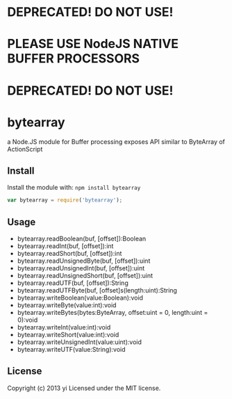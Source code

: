 # DEPRECATED! DO NOT USE! 
# PLEASE USE NodeJS NATIVE BUFFER PROCESSORS
# DEPRECATED! DO NOT USE! 

# bytearray

a Node.JS module for Buffer processing exposes API similar to ByteArray of ActionScript

## Install
Install the module with: `npm install bytearray`

```javascript
var bytearray = require('bytearray');
```

## Usage
 * bytearray.readBoolean(buf, [offset]):Boolean
 * bytearray.readInt(buf, [offset]):int
 * bytearray.readShort(buf, [offset]):int
 * bytearray.readUnsignedByte(buf, [offset]):uint
 * bytearray.readUnsignedInt(buf, [offset]):uint
 * bytearray.readUnsignedShort(buf, [offset]):uint
 * bytearray.readUTF(buf, [offset]):String
 * bytearray.readUTFByte(buf, [offset]s(length:uint):String
 * bytearray.writeBoolean(value:Boolean):void
 * bytearray.writeByte(value:int):void
 * bytearray.writeBytes(bytes:ByteArray, offset:uint = 0, length:uint = 0):void
 * bytearray.writeInt(value:int):void
 * bytearray.writeShort(value:int):void
 * bytearray.writeUnsignedInt(value:uint):void
 * bytearray.writeUTF(value:String):void

## License
Copyright (c) 2013 yi
Licensed under the MIT license.
